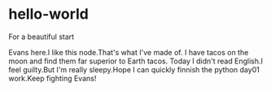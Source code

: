 # hello-world
For a beautiful start

Evans here.I like this node.That's what I've made of.
I have tacos on the moon and find them far superior to Earth tacos.
Today I didn't read English.I feel guilty.But I'm really sleepy.Hope I can quickly finnish the python day01 work.Keep fighting Evans!
